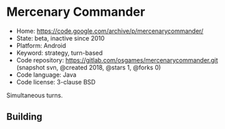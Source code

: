 # Mercenary Commander

- Home: https://code.google.com/archive/p/mercenarycommander/
- State: beta, inactive since 2010
- Platform: Android
- Keyword: strategy, turn-based
- Code repository: https://gitlab.com/osgames/mercenarycommander.git (snapshot svn, @created 2018, @stars 1, @forks 0)
- Code language: Java
- Code license: 3-clause BSD

Simultaneous turns.

## Building
